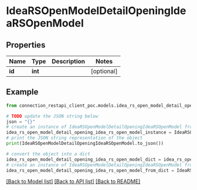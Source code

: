 # IdeaRSOpenModelDetailOpeningIdeaRSOpenModel


## Properties

Name | Type | Description | Notes
------------ | ------------- | ------------- | -------------
**id** | **int** |  | [optional] 

## Example

```python
from connection_restapi_client_poc.models.idea_rs_open_model_detail_opening_idea_rs_open_model import IdeaRSOpenModelDetailOpeningIdeaRSOpenModel

# TODO update the JSON string below
json = "{}"
# create an instance of IdeaRSOpenModelDetailOpeningIdeaRSOpenModel from a JSON string
idea_rs_open_model_detail_opening_idea_rs_open_model_instance = IdeaRSOpenModelDetailOpeningIdeaRSOpenModel.from_json(json)
# print the JSON string representation of the object
print(IdeaRSOpenModelDetailOpeningIdeaRSOpenModel.to_json())

# convert the object into a dict
idea_rs_open_model_detail_opening_idea_rs_open_model_dict = idea_rs_open_model_detail_opening_idea_rs_open_model_instance.to_dict()
# create an instance of IdeaRSOpenModelDetailOpeningIdeaRSOpenModel from a dict
idea_rs_open_model_detail_opening_idea_rs_open_model_from_dict = IdeaRSOpenModelDetailOpeningIdeaRSOpenModel.from_dict(idea_rs_open_model_detail_opening_idea_rs_open_model_dict)
```
[[Back to Model list]](../README.md#documentation-for-models) [[Back to API list]](../README.md#documentation-for-api-endpoints) [[Back to README]](../README.md)


